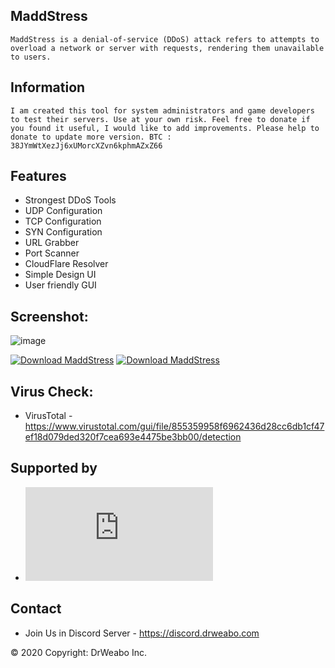 ## MaddStress

``
MaddStress is a denial-of-service (DDoS) attack refers to attempts to overload a network or server with requests, rendering them unavailable to users.
``

## Information

``
I am created this tool for system administrators and game developers to test their servers. Use at your own risk.
Feel free to donate if you found it useful, I would like to add improvements. Please help to donate to update more version.
BTC : 38JYmWtXezJj6xUMorcXZvn6kphmAZxZ66
``

## Features
- Strongest DDoS Tools
- UDP Configuration
- TCP Configuration
- SYN Configuration
- URL Grabber
- Port Scanner
- CloudFlare Resolver
- Simple Design UI
- User friendly GUI


## Screenshot:

![image](https://a.fsdn.com/con/app/proj/maddstress/screenshots/Full%20Size.png/max/max/1)

[![Download MaddStress](https://a.fsdn.com/con/app/sf-download-button)](https://sourceforge.net/projects/maddstress/files/latest/download) [![Download MaddStress](https://img.shields.io/sourceforge/dm/maddstress.svg)](https://sourceforge.net/projects/maddstress/files/latest/download)


## Virus Check: 
- VirusTotal - https://www.virustotal.com/gui/file/855359958f6962436d28cc6db1cf47ef18d079ded320f7cea693e4475be3bb00/detection


## Supported by
- [![Download MaddStress](https://sourceforge.net/sflogo.php?type=13&group_id=3220675)](https://sourceforge.net/p/maddstress/)


## Contact
- Join Us in Discord Server - https://discord.drweabo.com

© 2020 Copyright: DrWeabo Inc.
